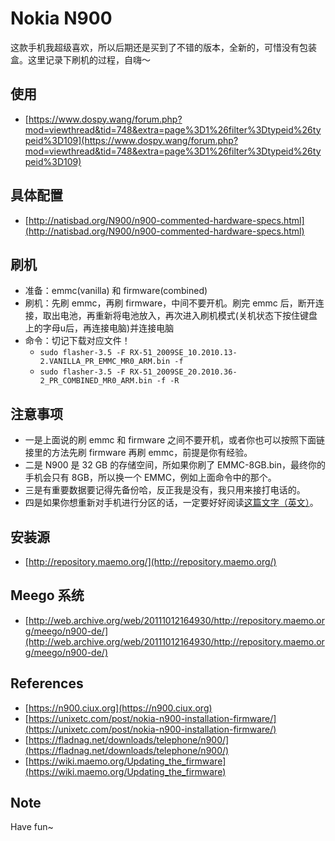 # Nokia N900

这款手机我超级喜欢，所以后期还是买到了不错的版本，全新的，可惜没有包装盒。这里记录下刷机的过程，自嗨～

## 使用

- [https://www.dospy.wang/forum.php?mod=viewthread&tid=748&extra=page%3D1%26filter%3Dtypeid%26typeid%3D109](https://www.dospy.wang/forum.php?mod=viewthread&tid=748&extra=page%3D1%26filter%3Dtypeid%26typeid%3D109)

## 具体配置

- [http://natisbad.org/N900/n900-commented-hardware-specs.html](http://natisbad.org/N900/n900-commented-hardware-specs.html)

## 刷机

- 准备：emmc(vanilla) 和 firmware(combined)
- 刷机：先刷 emmc，再刷 firmware，中间不要开机。刷完 emmc 后，断开连接，取出电池，再重新将电池放入，再次进入刷机模式(关机状态下按住键盘上的字母u后，再连接电脑)并连接电脑
- 命令：切记下载对应文件！
    - `sudo flasher-3.5 -F RX-51_2009SE_10.2010.13-2.VANILLA_PR_EMMC_MR0_ARM.bin -f`
    - `sudo flasher-3.5 -F RX-51_2009SE_20.2010.36-2_PR_COMBINED_MR0_ARM.bin -f -R`

## 注意事项

- 一是上面说的刷 emmc 和 firmware 之间不要开机，或者你也可以按照下面链接里的方法先刷 firmware 再刷 emmc，前提是你有经验。
- 二是 N900 是 32 GB 的存储空间，所如果你刷了 EMMC-8GB.bin，最终你的手机会只有 8GB，所以换一个 EMMC，例如上面命令中的那个。
- 三是有重要数据要记得先备份哈，反正我是没有，我只用来接打电话的。
- 四是如果你想重新对手机进行分区的话，一定要好好阅读[这篇文字（英文）](http://wiki.maemo.org/Repartitioning_the_flash)。

## 安装源

- [http://repository.maemo.org/](http://repository.maemo.org/)

## Meego 系统

- [http://web.archive.org/web/20111012164930/http://repository.maemo.org/meego/n900-de/](http://web.archive.org/web/20111012164930/http://repository.maemo.org/meego/n900-de/)

## References

- [https://n900.ciux.org](https://n900.ciux.org)
- [https://unixetc.com/post/nokia-n900-installation-firmware/](https://unixetc.com/post/nokia-n900-installation-firmware/)
- [https://fladnag.net/downloads/telephone/n900/](https://fladnag.net/downloads/telephone/n900/)
- [https://wiki.maemo.org/Updating_the_firmware](https://wiki.maemo.org/Updating_the_firmware)

## Note

Have fun~
